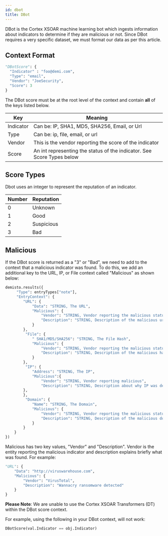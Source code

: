 ```yaml
---
id: dbot
title: DBot
---
```


DBot is the Cortex XSOAR machine learning bot which ingests information about indicators to determine if they are malicious or not. Since DBot requires a very specific dataset, we must format our data as per this article.

## Context Format
```python
"DBotScore": {
  "Indicator" : "foo@demi.com",
  "Type": "email",
  "Vendor": "JoeSecurity",
  "Score": 3
} 
```

The DBot score must be at the root level of the context and contain **all** of the keys listed below.

| Key | Meaning |
| --- | ---|
| Indicator | Can be: IP, SHA1, MD5, SHA256, Email, or Url |
| Type | Can be: ip, file, email, or url|
| Vendor | This is the vendor reporting the score of the indicator|
| Score | An int representing the status of the indicator. See Score Types below|


## Score Types
Dbot uses an integer to represent the reputation of an indicator.

| Number | Reputation |
| --- | --- |
| 0 | Unknown |
| 1 | Good |
| 2 | Suspicious |
| 3 | Bad |

## Malicious
If the DBot score is returned as a "3" or "Bad", we need to add to the context that a malicious indicator was found. To do this, we add an additional key to the URL, IP, or File context called "Malicious" as shown below:

```python
demisto.results({
     "Type": entryTypes["note"],
     "EntryContext": {
        "URL": {
            "Data": "STRING, The URL",
            "Malicious": {
                "Vendor": "STRING, Vendor reporting the malicious status",
                "Description": "STRING, Description of the malicious url"
            }
        },
         "File": {
            " SHA1/MD5/SHA256": "STRING, The File Hash",
            "Malicious": {
                "Vendor": "STRING, Vendor reporting the malicious status",
                "Description": "STRING, Description of the malicious hash"
            }
        },
         "IP": {
            "Address": "STRING, The IP",
            "Malicious":{
                "Vendor": "STRING, Vendor reporting malicious",
                "Description": "STRING, Description about why IP was determined malicious"
        },
        },
         "Domain": {
            "Name": "STRING, The Domain",
            "Malicious": {
                "Vendor": "STRING, Vendor reporting the malicious status",
                "Description": "STRING, Description of the malicious domain"
            }
        }
    }
})
```

Malicious has two key values, "Vendor" and "Description". Vendor is the entity reporting the malicious indicator and description explains briefly what was found. For example:


```python
"URL": {
    "Data": "http://viruswarehouse.com",
    "Malicious": {
        "Vendor": "VirusTotal",
        "Description": "Wannacry ransomware detected"
    }
}
```

**Please Note**: We are unable to use the Cortex XSOAR Transformers (DT) within the DBot score context. 

For example, using the following in your DBot context, will not work:

```python
DBotScore(val.Indicator == obj.Indicator)
```

